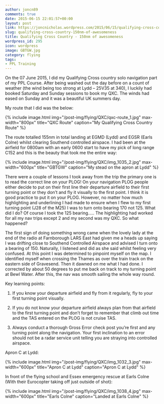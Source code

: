 ```yaml
---
author: joncn89
comments: true
date: 2015-06-15 22:01:57+00:00
layout: post
link: https://joncnicholas.wordpress.com/2015/06/15/qualifying-cross-country-150nm-of-awesomeness/
slug: qualifying-cross-country-150nm-of-awesomeness
title: Qualifying Cross Country - 150nm of awesomeness
wordpress_id: 295
icon: wordpress
image: GBTGW.jpg
category: flying
tags:
- PPL Training
---
```


On the 07 June 2015, I did my Qualifying Cross country solo navigation part of my PPL Course. After being washed out the day before on a count of weather (the wind being too strong at Lydd – 25V35 at 340), I luckily had booked Saturday and Sunday sessions to book my QXC. The winds had eased on Sunday and it was a beautiful UK summers day.

My route that I did was the below:

{% include image.html
            img="/post-img/flying/QXC/qxc-route_1.jpg"
		max-width="800px"
            title="QXC Route"
            caption="My Qualifying Cross Country Route" %}

The route totalled 155nm in total landing at EGMD (Lydd) and EGSR (Earls Colne) whilst clearing Southend controlled airspace. I had been at the airfield for 0800am with an early 0600 start to have my pick of long range C152 and this is the beauty that took me the entire way:

{% include image.html
            img="/post-img/flying/QXC/img_1035_2.jpg"
		max-width="600px"
            title="GBTGW"
            caption="My stead on the apron at Lydd" %}

There were a couple of lessons I took away from the trip the primary one is to read the correct line on your PLOG! On your navigation PLOG people either decide to put on their first line their departure airfield to their first turning point or they don’t and fly it visually to the first point. I think it is good practice to put it on your PLOG. However, no matter how much highlighting and underlining I had made to ensure when I flew to my first turning point (J28 of the M25) I was to turn onto bearing 170 not 125. What did I do? Of course I took the 125 bearing..... The highlighting had worked for all my nav trips except 2 and my second was my QXC. So what happened?

The first sign of doing something wrong came when the lovely lady at the end of the radio at Farnborough LARS East had given me a heads up saying I was drifting close to Southend Controlled Airspace and advised I turn onto a bearing of 150. Naturally, I listened and did as she said whilst feeling very confused. At this point I was determined to pinpoint myself on the map. I identified myself when crossing the Thames as over the train track on the eastern side of Gravesend. Then it dawned on me what I had done. I corrected by about 50 degrees to put me back on track to my turning point at Bewl Water. After this, the nav was smooth sailing the whole way round.

Key learning points:
	
  1. If you know your departure airfield and fly from it regularly, fly to your first turning point visually.

	
  2. If you do not know your departure airfield always plan from that airfield to the first turning point and don’t forget to remember that climb out time and the TAS entered on the PLOG is not cruise TAS.

	
  3. Always conduct a thorough Gross Error check post you’re first and any turning point along the navigation. Your first inclination to an error should not be a radar service unit telling you are straying into controlled airspace.


Apron C at Lydd:

{% include image.html
            img="/post-img/flying/QXC/img_1032_3.jpg"
		max-width="600px"
            title="Apron C at Lydd"
            caption="Apron C at Lydd" %}

In front of the flying school and Essex emergency rescue at Earls Colne (With their Eurocopter taking off just outside of shot):

{% include image.html
            img="/post-img/flying/QXC/img_1038_4.jpg"
		max-width="600px"
            title="Earls Colne"
            caption="Landed at Earls Colne" %}
